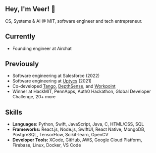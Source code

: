 ## Hey, I'm Veer! 👋

CS, Systems & AI @ MIT, software engineer and tech entrepreneur.

## Currently
* Founding engineer at Airchat

## Previously
* Software engineering at Salesforce (2022)
* Software engineering at [Uptycs](https://www.uptycs.com/) (2021)
* Co-developed [Tango](https://devpost.com/software/tango-dikvm2), [DepthSense](https://devpost.com/software/depthsense), and [Workpoint](https://devpost.com/software/workpoint)
* Winner at HackMIT, PennApps, Auth0 Hackathon, Global Developer Challenge, 20+ more

## Skills
* **Languages:** Python, Swift, JavaScript, Java, C, HTML/CSS, SQL
* **Frameworks:** React.js, Node.js, SwiftUI, React Native, MongoDB, PostgreSQL, TensorFlow, Scikit-learn, OpenCV
* **Developer Tools:** XCode, GitHub, AWS, Google Cloud Platform, Firebase, Linux, Docker, VS Code

<!--
**vgadodia/vgadodia** is a ✨ _special_ ✨ repository because its `README.md` (this file) appears on your GitHub profile.


## Notable Coding Awards
* **1st place**: Auth0 Hackathon, Garuda Hacks, PlatHacks, COVID-19 Hack Challenge, TeenHacksHTX
* **2nd place**: Global Developer Challenge, Microsoft Hack for Africa, Hack Kosice, MakeSPP, Neural Hacks, Tiger Hacks
* **3rd place**: RamHacks, SET Hacks, NewtonHACKS
* **Track Winner**: HackMIT, PennApps, AWS Hackathon for Good, World Hackathon Day, IvyHacks, HackDSC, MHacks, Sigma Hacks

Here are some ideas to get you started:

- 🔭 I’m currently working on ...
- 🌱 I’m currently learning ...
- 👯 I’m looking to collaborate on ...
- 🤔 I’m looking for help with ...
- 💬 Ask me about ...
- 📫 How to reach me: ...
- 😄 Pronouns: ...
- ⚡ Fun fact: ...
-->
